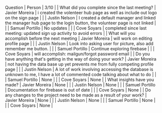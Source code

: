 Question | Person | 3/10 |
| What did you complete since the last meeting? | Javier Moreira | i created the volenteer hub page as well as include out logo on the sign page |
| | Justin Nelson | I created a default manager and linked the manager hub page to the login button, the volunteer page is not linked |
| | Samuel Portillo | No updates |
| | Cove Soyars | completed since last meeting: updated sign up activity to avoid errors |
| What will you accomplish before the next meeting | Javier Moreira | will work on editing profile page |
| | Justin Nelson | Look into asking user for picture, also add remember me button. |
| | Samuel Portillo | Continue exploring firebase |
| | Cove Soyars | will accomplish: mailgun/forgot password email |
| Do you have anything that's getting in the way of doing your work? | Javier Moreira | not having the data base up yet prevents me from fully competing profile page |
| | Justin Nelson | A lot of work involving accessing the database is unknown to me, I have a lot of commented code talking about what to do |
| | Samuel Portillo | None |
| | Cove Soyars | None |
| What insights have you made? | Javier Moreira | None |
| | Justin Nelson | None |
| | Samuel Portillo | Documentation for firebase is out of date |
| | Cove Soyars | None |
| Do any changes to the project need to be made as a result of your work? | Javier Moreira | None |
| | Justin Nelson | None |
| | Samuel Portillo | None |
| | Cove Soyars | None |